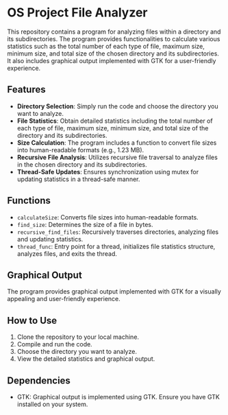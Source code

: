 # OS Project File Analyzer

This repository contains a program for analyzing files within a directory and its subdirectories. The program provides functionalities to calculate various statistics such as the total number of each type of file, maximum size, minimum size, and total size of the chosen directory and its subdirectories. It also includes graphical output implemented with GTK for a user-friendly experience.

## Features

- **Directory Selection**: Simply run the code and choose the directory you want to analyze.
- **File Statistics**: Obtain detailed statistics including the total number of each type of file, maximum size, minimum size, and total size of the directory and its subdirectories.
- **Size Calculation**: The program includes a function to convert file sizes into human-readable formats (e.g., 1.23 MB).
- **Recursive File Analysis**: Utilizes recursive file traversal to analyze files in the chosen directory and its subdirectories.
- **Thread-Safe Updates**: Ensures synchronization using mutex for updating statistics in a thread-safe manner.

## Functions

- `calculateSize`: Converts file sizes into human-readable formats.
- `find_size`: Determines the size of a file in bytes.
- `recursive_find_files`: Recursively traverses directories, analyzing files and updating statistics.
- `thread_func`: Entry point for a thread, initializes file statistics structure, analyzes files, and exits the thread.

## Graphical Output

The program provides graphical output implemented with GTK for a visually appealing and user-friendly experience.

## How to Use

1. Clone the repository to your local machine.
2. Compile and run the code.
3. Choose the directory you want to analyze.
4. View the detailed statistics and graphical output.

## Dependencies

- GTK: Graphical output is implemented using GTK. Ensure you have GTK installed on your system.
